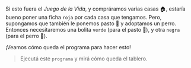 <gs-toolbox toolbox-url="https://raw.githubusercontent.com/MumukiProject/mumuki-guia-gobstones-primeros-programas-kids/master/assets/toolbox_1553274591838.xml"></gs-toolbox>

Si esto fuera el _Juego de la Vida_, y compráramos varias casas :house:, estaría bueno poner una ficha `roja` por cada casa que tengamos. Pero, supongamos que también le ponemos pasto :house_with_garden: y adoptamos un perro. Entonces necesitaremos una bolita `verde` (para el pasto :seedling:), y otra `negra` (para el perro :dog:).

¡Veamos cómo queda el programa para hacer esto!

> Ejecutá este `programa` y mirá cómo queda el tablero.